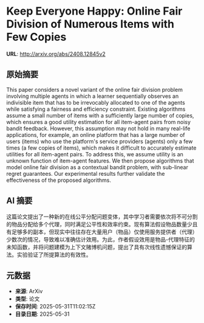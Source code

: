 # Keep Everyone Happy: Online Fair Division of Numerous Items with Few Copies

**URL**: http://arxiv.org/abs/2408.12845v2

## 原始摘要

This paper considers a novel variant of the online fair division problem
involving multiple agents in which a learner sequentially observes an
indivisible item that has to be irrevocably allocated to one of the agents
while satisfying a fairness and efficiency constraint. Existing algorithms
assume a small number of items with a sufficiently large number of copies,
which ensures a good utility estimation for all item-agent pairs from noisy
bandit feedback. However, this assumption may not hold in many real-life
applications, for example, an online platform that has a large number of users
(items) who use the platform's service providers (agents) only a few times (a
few copies of items), which makes it difficult to accurately estimate utilities
for all item-agent pairs. To address this, we assume utility is an unknown
function of item-agent features. We then propose algorithms that model online
fair division as a contextual bandit problem, with sub-linear regret
guarantees. Our experimental results further validate the effectiveness of the
proposed algorithms.


## AI 摘要

这篇论文提出了一种新的在线公平分配问题变体，其中学习者需要依次将不可分割的物品分配给多个代理，同时满足公平性和效率约束。现有算法假设物品数量少且有足够多的副本，但现实中往往存在大量用户（物品）仅使用服务提供者（代理）少数次的情况，导致难以准确估计效用。为此，作者假设效用是物品-代理特征的未知函数，并将问题建模为上下文赌博机问题，提出了具有次线性遗憾保证的算法。实验验证了所提算法的有效性。

## 元数据

- **来源**: ArXiv
- **类型**: 论文
- **保存时间**: 2025-05-31T11:02:15Z
- **目录日期**: 2025-05-31
